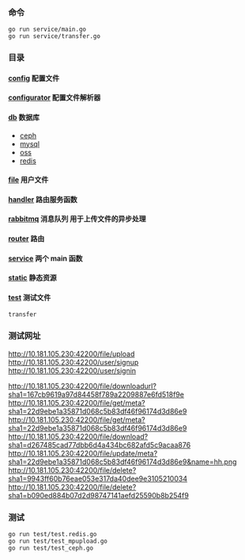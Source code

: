 ### 命令
```shell
go run service/main.go
go run service/transfer.go
```


### 目录
#### [config](../config)    配置文件
#### [configurator](../configurator)    配置文件解析器
#### [db](../db)    数据库
- [ceph](../db/ceph)
- [mysql](../db/mysql)
- [oss](../db/oss)
- [redis](../db/redis)
#### [file](../file)    用户文件
#### [handler](../handler)    路由服务函数
#### [rabbitmq](../rabbitmq)    消息队列 用于上传文件的异步处理
#### [router](../router)    路由
#### [service](../service)    两个 main 函数
#### [static](../static)    静态资源
#### [test](../test)    测试文件

``transfer``
### 测试网址
http://10.181.105.230:42200/file/upload <br/>
http://10.181.105.230:42200/user/signup <br/>
http://10.181.105.230:42200/user/signin <br/>

http://10.181.105.230:42200/file/downloadurl?sha1=167cb9619a97d84458f789a2209887e6fd518f9e <br/>
http://10.181.105.230:42200/file/get/meta?sha1=22d9ebe1a35871d068c5b83df46f96174d3d86e9 <br/>
http://10.181.105.230:42200/file/get/meta?sha1=22d9ebe1a35871d068c5b83df46f96174d3d86e9 <br/>
http://10.181.105.230:42200/file/download?sha1=d267485cad77dbb6d4a434bc682afd5c9acaa876 <br/>
http://10.181.105.230:42200/file/update/meta?sha1=22d9ebe1a35871d068c5b83df46f96174d3d86e9&name=hh.png <br/>
http://10.181.105.230:42200/file/delete?sha1=9943ff60b76eae053e317da40dee9e3105210034 <br/>
http://10.181.105.230:42200/file/delete?sha1=b090ed884b07d2d98747141aefd25590b8b254f9 <br/>


### 测试
```shell
go run test/test.redis.go
go run test/test_mpupload.go
go run test/test_ceph.go
```